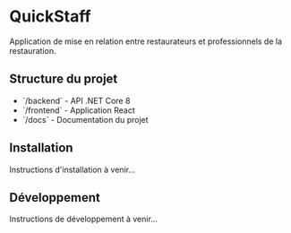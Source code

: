 ﻿# QuickStaff

Application de mise en relation entre restaurateurs et professionnels de la restauration.

## Structure du projet

- \`/backend\` - API .NET Core 8
- \`/frontend\` - Application React
- \`/docs\` - Documentation du projet

## Installation

Instructions d'installation à venir...

## Développement

Instructions de développement à venir...